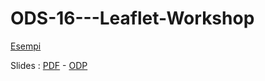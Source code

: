 # ODS-16---Leaflet-Workshop

<a href="https://gpizzimenti.github.io/ODS16---Leaflet-Workshop/index.html">Esempi</a>

Slides : <a href="https://gpizzimenti.github.io/ODS16---Leaflet-Workshop/slides/ODS_LEAFLET.pdf">PDF</a> - <a href="https://gpizzimenti.github.io/ODS16---Leaflet-Workshop/slides/ODS_LEAFLET.odp">ODP</a>
